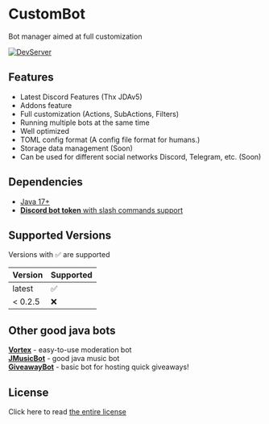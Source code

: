 # CustomBot

Bot manager aimed at full customization

[![DevServer](https://discordapp.com/api/guilds/1041851761796841554/widget.png?style=shield)](https://discord.gg/ayjZCtsh5j)

## Features

- Latest Discord Features (Thx JDAv5)
- Addons feature
- Full customization (Actions, SubActions, Filters)
- Running multiple bots at the same time
- Well optimized
- TOML config format (A config file format for humans.)
- Storage data management (Soon)
- Can be used for different social networks Discord, Telegram, etc. (Soon)

## Dependencies

- [Java 17+](https://adoptium.net/temurin/releases/)
- [**Discord bot token** with slash commands support](https://discord.com/developers/applications)

## Supported Versions

Versions with :white_check_mark: are supported

| Version | Supported          |
|---------|--------------------|
| latest  | :white_check_mark: |
| < 0.2.5 | :x:                |

## Other good java bots

[**Vortex**](https://github.com/jagrosh/Vortex) - easy-to-use moderation bot<br>
[**JMusicBot**](https://github.com/jagrosh/MusicBot) - good java music bot<br>
[**GiveawayBot**](https://github.com/jagrosh/GiveawayBot) - basic bot for hosting quick giveaways!<br>

## License

Click here to read [the entire license](https://github.com/mani1232/CustomBot/blob/master/LICENSE.md)